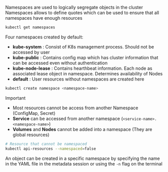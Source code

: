 Namespaces are used to logically segregate objects in the cluster  
Namespaces allows to define quotes which can be used to ensure that all namespaces have enough resources

````bash
kubectl get namespaces
````

Four namespaces created by default:

* **kube-system** : Consist of K8s management process. Should not be accessed by user
* **kube-public** : Contains config map which has cluster information that can be accessed even without authentication
* **kube-node-lease** : Contains hearthbeat information. Each node as associated lease object in namespace. Determines availability of Nodes
* **default** : User resources without namespaces are created here

````bash
kubectl create namespace <namespace-name>
````

 > [!important]
 > * Most resources cannot be access from another Namespace (ConfigMap, Secret)
 > * **Service** can be accessed from another namespace (`<service-name>.<namespace-name>`)
 > * **Volumes** and **Nodes** cannot be added into a namespace (They are global resources)

````bash
# Resource that cannot be namespaced
kubectl api-resources --namespaced=false
````

An object can be created in a specific namespace by specifying the name in the YAML file in the metadata session or using the `-n` flag on the terminal
